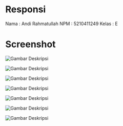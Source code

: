 # Responsi

Nama : Andi Rahmatullah
NPM : 5210411249
Kelas : E

# Screenshot
![Gambar Deskripsi](screenshot/1.png)

![Gambar Deskripsi](screenshot/2.png)

![Gambar Deskripsi](screenshot/3.png)

![Gambar Deskripsi](screenshot/4.png)

![Gambar Deskripsi](screenshot/5.png)

![Gambar Deskripsi](screenshot/6.png)

![Gambar Deskripsi](screenshot/7.png)
